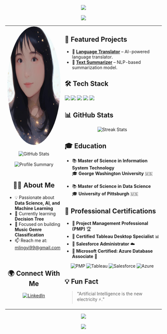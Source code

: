 <!-- Animated Banner -->
<p align="center">
  <img src="https://readme-typing-svg.herokuapp.com?color=F75C7E&size=25&center=true&vCenter=true&multiline=true&width=700&height=100&lines=🚀+Welcome+to+Summer's+GitHub+Profile!+👋;AI+%7C+Big+Data+%7C+Data+Science+%7C+Machine+Learning+%7C+PMP+%7C+BI">
</p>

<!-- Black Background Effect -->
<div align="center">
  <img src="https://user-images.githubusercontent.com/74038190/225813708-98b745f2-7d22-48cf-9150-083f1b00d6c9.gif">
</div>

<table>
  <tr>
    <!-- Left Sidebar (Profile) -->
    <td width="35%" valign="top" align="center">
      <!-- Profile Headshot -->
      <img src="https://github.com/mlingyi99/SummerMeng/blob/main/profile.jpg" width="280" height="380" style="border-radius:50%;" alt="Profile Headshot">
      <br><br>
      <img src="https://github-readme-stats.vercel.app/api?username=SummerMeng&show_icons=true&theme=radical" alt="GitHub Stats">
      <br><br>
      <img src="https://github-profile-summary-cards.vercel.app/api/cards/profile-details?username=SummerMeng&theme=radical" alt="Profile Summary">
      <br><br>
      <h2>👨‍💻 About Me</h2>
      <ul align="left">
        <li>💡 Passionate about <b>Data Science, AI, and Machine Learning</b></li>
        <li>🌱 Currently learning <b>Decision Tree</b></li>
        <li>🎯 Focused on building <b>Music Genre Classification</b></li>
        <li>📫 Reach me at: <a href="mailto:mlingyi99@gmail.com">mlingyi99@gmail.com</a></li>
      </ul>
      <br>
      <h2>🌍 Connect With Me</h2>
      <p>
        <a href="https://www.linkedin.com/in/lingyi-summer-meng-pmp-053193103/" target="_blank">
          <img src="https://img.shields.io/badge/LinkedIn-black?style=for-the-badge&logo=linkedin" alt="LinkedIn">
        </a>


<!-- Right Sidebar (Projects, Tech Stack, Stats) -->
<td width="65%" valign="top">
<h2>📌 Featured Projects</h2>
      <ul>
        <li>🔹 <b><a href="https://github.com/your-username/project-1">Language Translator</a></b> – AI-powered language translator.</li>
        <li>🔹 <b><a href="https://github.com/your-username/project-2">Text Summarizer</a></b> – NLP-based summarization model.</li>
      </ul>

<h2>🛠️ Tech Stack</h2>
      <p align="left">
        <img src="https://img.shields.io/badge/Python-black?style=for-the-badge&logo=python">
        <img src="https://img.shields.io/badge/SQL-black?style=for-the-badge&logo=mysql">
        <img src="https://img.shields.io/badge/PyTorch-black?style=for-the-badge&logo=pytorch">
        <img src="https://img.shields.io/badge/R-black?style=for-the-badge&logo=r">
        <img src="https://img.shields.io/badge/SAS-black?style=for-the-badge&logo=sas">
      </p>

<h2>📊 GitHub Stats</h2>
      <p align="center">
        <img src="https://github-readme-streak-stats.herokuapp.com/?user=SummerMeng&theme=dark" alt="Streak Stats">
      </p>
  <h2>🎓 Education</h2>
      <ul align="left">
        <li>📚 <b>Master of Science in Information System Technology</b><br>
          🎓 <b>George Washington University</b> 🇺🇸 <br>
        </li>
        <br>
        <li>📚 <b>Master of Science in Data Science</b><br>
          🎓 <b>University of Pittsburgh</b> 🇺🇸 <br>
        </li>
      </ul>

  <h2>📜 Professional Certifications</h2>
      <ul align="left">
        <li>📌 <b>Project Management Professional (PMP)</b> 🏆</li>
        <li>📌 <b>Certified Tableau Desktop Specialist</b> 📊</li>
        <li>📌 <b>Salesforce Administrator</b> ☁️</li>
        <li>📌 <b>Microsoft Certified: Azure Database Associate</b> 🔵</li>
      </ul>
      <p align="center">
        <img src="https://img.shields.io/badge/PMP-black?style=for-the-badge&logo=pmipmp" alt="PMP">
        <img src="https://img.shields.io/badge/Tableau-black?style=for-the-badge&logo=tableau" alt="Tableau">
        <img src="https://img.shields.io/badge/Salesforce-black?style=for-the-badge&logo=salesforce" alt="Salesforce">
        <img src="https://img.shields.io/badge/Azure-black?style=for-the-badge&logo=microsoftazure" alt="Azure">
      </p>

<h2>💡 Fun Fact</h2>
      <blockquote>
        "Artificial Intelligence is the new electricity ⚡."
      </blockquote>
    </td>
  </tr>
</table>

<!-- Animated Footer -->
<p align="center">
  <img src="https://readme-typing-svg.herokuapp.com?color=36BCF7&size=22&center=true&vCenter=true&multiline=true&width=600&height=50&lines=Thanks+for+visiting!+Have+a+great+day!+🚀">
</p>

<!-- Cool Waving Hand -->
<p align="center">
  <img src="https://raw.githubusercontent.com/innng/innng/master/assets/kyubey.gif" width="100">
</p>
